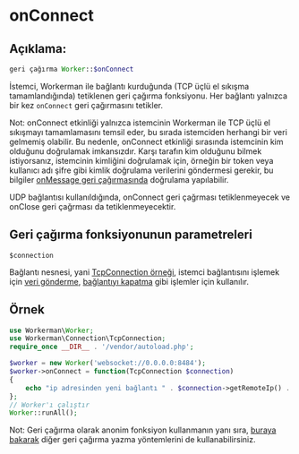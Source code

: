 # onConnect
## Açıklama:
```php
geri çağırma Worker::$onConnect
```

İstemci, Workerman ile bağlantı kurduğunda (TCP üçlü el sıkışma tamamlandığında) tetiklenen geri çağırma fonksiyonu. Her bağlantı yalnızca bir kez ```onConnect``` geri çağırmasını tetikler.

Not: onConnect etkinliği yalnızca istemcinin Workerman ile TCP üçlü el sıkışmayı tamamlamasını temsil eder, bu sırada istemciden herhangi bir veri gelmemiş olabilir. Bu nedenle, onConnect etkinliği sırasında istemcinin kim olduğunu doğrulamak imkansızdır. Karşı tarafın kim olduğunu bilmek istiyorsanız, istemcinin kimliğini doğrulamak için, örneğin bir token veya kullanıcı adı şifre gibi kimlik doğrulama verilerini göndermesi gerekir, bu bilgiler [onMessage geri çağırmasında](on-message.md) doğrulama yapılabilir.

UDP bağlantısı kullanıldığında, onConnect geri çağrması tetiklenmeyecek ve onClose geri çağrması da tetiklenmeyecektir.

## Geri çağırma fonksiyonunun parametreleri

 ``` $connection ```

Bağlantı nesnesi, yani [TcpConnection örneği](../tcp-connection.md), istemci bağlantısını işlemek için [veri gönderme](../tcp-connection/send.md), [bağlantıyı kapatma](../tcp-connection/close.md) gibi işlemler için kullanılır.


## Örnek

```php
use Workerman\Worker;
use Workerman\Connection\TcpConnection;
require_once __DIR__ . '/vendor/autoload.php';

$worker = new Worker('websocket://0.0.0.0:8484');
$worker->onConnect = function(TcpConnection $connection)
{
    echo "ip adresinden yeni bağlantı " . $connection->getRemoteIp() . "\n";
};
// Worker'ı çalıştır
Worker::runAll();
```

Not: Geri çağırma olarak anonim fonksiyon kullanmanın yanı sıra, [buraya bakarak](../faq/callback_methods.md) diğer geri çağırma yazma yöntemlerini de kullanabilirsiniz.
